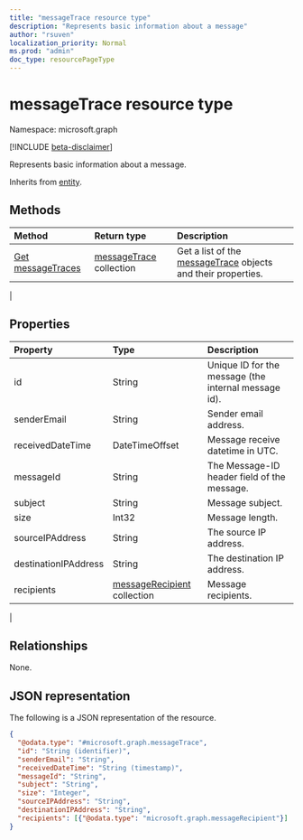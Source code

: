 ```yaml
---
title: "messageTrace resource type"
description: "Represents basic information about a message"
author: "rsuven"
localization_priority: Normal
ms.prod: "admin"
doc_type: resourcePageType
---
```


# messageTrace resource type

Namespace: microsoft.graph

[!INCLUDE [beta-disclaimer](../../includes/beta-disclaimer.md)]

Represents basic information about a message.

Inherits from [entity](../resources/entity.md).

## Methods
|Method|Return type|Description|
|:---|:---|:---|
|[Get messageTraces](../api/messagetrace-get.md)|[messageTrace](../resources/messagetrace.md) collection|Get a list of the [messageTrace](../resources/messagetrace.md) objects and their properties.|
|

## Properties
|Property|Type|Description|
|:---|:---|:---|
|id|String|Unique ID for the message (the internal message id).|
|senderEmail|String|Sender email address.|
|receivedDateTime|DateTimeOffset|Message receive datetime in UTC.|
|messageId|String|The Message-ID header field of the message.|
|subject|String|Message subject.|
|size|Int32|Message length.|
|sourceIPAddress|String|The source IP address.|
|destinationIPAddress|String|The destination IP address.|
|recipients|[messageRecipient](../resources/messagerecipient.md) collection|Message recipients.|
|

## Relationships
None.

## JSON representation
The following is a JSON representation of the resource.
<!-- {
  "blockType": "resource",
  "keyProperty": "id",
  "@odata.type": "microsoft.graph.messageTrace",
  "baseType": "microsoft.graph.entity",
  "openType": false
}
-->
``` json
{
  "@odata.type": "#microsoft.graph.messageTrace",
  "id": "String (identifier)",
  "senderEmail": "String",
  "receivedDateTime": "String (timestamp)",
  "messageId": "String",
  "subject": "String",
  "size": "Integer",
  "sourceIPAddress": "String",
  "destinationIPAddress": "String",
  "recipients": [{"@odata.type": "microsoft.graph.messageRecipient"}]
}
```
